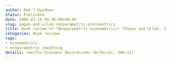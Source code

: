 ```yaml
---
author: Rob J Hyndman
Status: Published
date: 2000-07-16 00:40:00+00:00
slug: pagan-and-ullah-nonparametric-econometrics
title: Book review of "Nonparametric econometrics" (Pagan and Ullah, 1999)
categories: Book reviews
tags:
- econometrics
- nonparametric smoothing
details: <em>The Economic Record</em> <b>76</b>, 309–311
---
```

